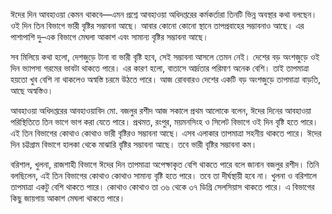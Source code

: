 ঈদের দিন আবহাওয়া কেমন থাকবে—এমন প্রশ্নে আবহাওয়া অধিদপ্তরের কর্মকর্তারা তিনটি ভিন্ন অবস্থার কথা বলছেন। ওই দিন তিন বিভাগে ভারী বৃষ্টির সম্ভাবনা আছে। আবার কোনো কোনো স্থানে তাপপ্রবাহের সম্ভাবনাও আছে। এর পাশাপাশি দু–এক বিভাগে মেঘলা আকাশ এবং সামান্য বৃষ্টির সম্ভাবনা আছে।

সব মিলিয়ে কথা হলো, দেশজুড়ে টানা বা ভারী বৃষ্টি হবে, সেই সম্ভাবনা আসলে তেমন নেই। দেশের বড় অংশজুড়ে ওই দিন ভ্যাপসা গরমের ভাবটা থাকতে পারে। এর কারণ হলো, বাতাসে আর্দ্রতার পরিমাণ অনেক বেশি। তাই তাপমাত্রা হয়তো খুব বেশি না থাকলেও অস্বস্তি চরমে উঠতে পারে। আজ রোববারও দেশের একটি বড় অংশজুড়ে তাপমাত্রা বাড়তি, আছে অস্বস্তিও।

আবহাওয়া অধিদপ্তরের আবহাওয়াবিদ মো. বজলুর রশীদ আজ সকালে প্রথম আলোকে বলেন, ঈদের দিনের আবহাওয়া পরিস্থিতিতে তিন ভাগে ভাগ করা যেতে পারে। প্রথমত, রংপুর, ময়মনসিংহ ও সিলেট বিভাগে ওই দিন বৃষ্টি হতে পারে। এই তিন বিভাগের কোথাও কোথাও ভারী বৃষ্টিরও সম্ভাবনা আছে। এসব এলাকার তাপমাত্রা সহনীয় থাকতে পারে। ঈদের দিন চট্টগ্রাম বিভাগে হালকা থেকে মাঝারি বৃষ্টির সম্ভাবনা আছে। তবে ভারী বৃষ্টির সম্ভাবনা কম।

বরিশাল, খুলনা, রাজশাহী বিভাগে ঈদের দিন তাপমাত্রা অপেক্ষাকৃত বেশি থাকতে পারে বলে জানান বজলুর রশীদ। তিনি বলছিলেন, এই তিন বিভাগের কোথাও কোথাও সামান্য বৃষ্টি হতে পারে। তবে তা দীর্ঘস্থায়ী হবে না। খুলনা ও বরিশালে তাপমাত্রা একটু বেশি থাকতে পারে। কোথাও কোথাও তা ৩৬ থেকে ৩৭ ডিগ্রি সেলসিয়াস থাকতে পারে। এ বিভাগের কিছু জায়গায় আকাশ মেঘলা থাকতে পারে।
